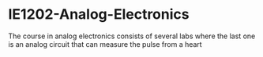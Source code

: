 # IE1202-Analog-Electronics
The course in analog electronics consists of several labs where the last one is an analog circuit that can measure the pulse from a heart
